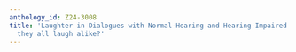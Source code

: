 ```yaml
---
anthology_id: Z24-3008
title: 'Laughter in Dialogues with Normal-Hearing and Hearing-Impaired Children: Do
  they all laugh alike?'
---
```

